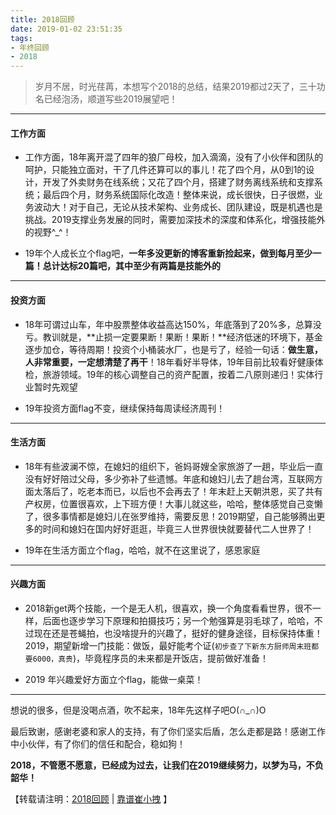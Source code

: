 ```yaml
---
title: 2018回顾
date: 2019-01-02 23:51:35
tags: 
- 年终回顾
- 2018
---
```

> 岁月不居，时光荏苒，本想写个2018的总结，结果2019都过2天了，三十功名已经泡汤，顺道写些2019展望吧！


----------
#### 工作方面
 - 工作方面，18年离开混了四年的狼厂母校，加入滴滴，没有了小伙伴和团队的呵护，只能独立面对，干了几件还算可以的事儿！花了四个月，从0到1的设计，开发了外卖财务在线系统；又花了四个月，搭建了财务离线系统和支撑系统；最后四个月，财务系统国际化改造！整体来说，成长很快，日子很燃，业务波动大！对于自己，无论从技术架构、业务成长、团队建设，既是机遇也是挑战。2019支撑业务发展的同时，需要加深技术的深度和体系化，增强技能外的视野^_^！

 - 19年个人成长立个flag吧，**一年多没更新的博客重新捡起来，做到每月至少一篇！总计达标20篇吧，其中至少有两篇是技能外的**

----------
#### 投资方面
 - 18年可谓过山车，年中股票整体收益高达150%，年底落到了20%多，总算没亏。教训就是，**止损一定要果断！果断！果断！**经济低迷的环境下，基金逐步加仓，等待周期！投资个小桶装水厂，也是亏了，经验一句话：**做生意，人非常重要，一定想清楚了再干**！18年看好半导体，19年目前比较看好健康体检，旅游领域。19年的核心调整自己的资产配置，按着二八原则递归！实体行业暂时先观望

 - 19年投资方面flag不变，继续保持每周读经济周刊！


----------
#### 生活方面
- 18年有些波澜不惊，在媳妇的组织下，爸妈哥嫂全家旅游了一趟，毕业后一直没有好好陪过父母，多少弥补了些遗憾。年底和媳妇儿去了趟台湾，互联网方面太落后了，吃老本而已，以后也不会再去了！年末赶上天朝洪恩，买了共有产权房，位置很喜欢，上下班方便！大事儿就这些，哈哈，整体感觉自己变懒了，很多事情都是媳妇儿在张罗维持，需要反思！2019期望，自己能够腾出更多的时间和媳妇在国内好好逛逛，毕竟三人世界很快就要替代二人世界了！

- 19年在生活方面立个flag，哈哈，就不在这里说了，感恩家庭


----------
#### 兴趣方面
- 2018新get两个技能，一个是无人机，很喜欢，换一个角度看看世界，很不一样，后面也逐步学习下原理和拍摄技巧；另一个勉强算是羽毛球了，哈哈，不过现在还是苍蝇拍，也没啥提升的兴趣了，挺好的健身途径，目标保持体重！2019，期望新增一门技能：做饭，最好能考个证(`初步查了下新东方厨师周末班都要6000，真贵`)，毕竟程序员的未来都是开饭店，提前做好准备！

- 2019 年兴趣爱好方面立个flag，能做一桌菜！

----------

想说的很多，但是没喝点酒，吹不起来，18年先这样子吧O(∩_∩)O

最后致谢，感谢老婆和家人的支持，有了你们坚实后盾，怎么走都是路！感谢工作中小伙伴，有了你们的信任和配合，稳如狗！

**2018，不管愿不愿意，已经成为过去，让我们在2019继续努力，以梦为马，不负韶华！**

【转载请注明：[2018回顾](http://cuihuan.net//2019/01/02/2018/) | [靠谱崔小拽](http://cuihuan.net) 】
